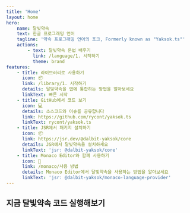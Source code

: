 ```yaml
---
title: 'Home'
layout: home
hero:
    name: 달빛약속
    text: 한글 프로그래밍 언어
    tagline: '약속 프로그래밍 언어의 포크, Formerly known as "Yaksok.ts"'
    actions:
        - text: 달빛약속 문법 배우기
          link: /language/1. 시작하기
          theme: brand
features:
    - title: 라이브러리로 사용하기
      icon: 📦
      link: /library/1. 시작하기
      details: 달빛약속을 앱에 통합하는 방법을 알아보세요
      linkText: 빠른 시작
    - title: GitHub에서 코드 보기
      icon: 💻
      details: 소스코드와 이슈를 공유합니다
      link: https://github.com/rycont/yaksok.ts
      linkText: rycont/yaksok.ts
    - title: JSR에서 패키지 설치하기
      icon: 📦
      link: https://jsr.dev/@dalbit-yaksok/core
      details: JSR에서 달빛약속을 설치하세요
      linkText: 'jsr: @dalbit-yaksok/core'
    - title: Monaco Editor와 함께 사용하기
      icon: 📝
      link: /monaco/사용 방법
      details: Monaco Editor에서 달빛약속을 사용하는 방법을 알아보세요
      linkText: 'jsr: @dalbit-yaksok/monaco-language-provider'
---
```


<script setup>

const DEFAULT_CODE = `약속, 키가 (키)cm이고 몸무게가 (몸무게)일 때 비만도
    몸무게 / (키 / 100 * 키 / 100) 반환하기

비만도 = 키가 (170)cm이고 몸무게가 (70)일 때 비만도

비만도 보여주기
비만도 보여줄까말까
`

const codeFromUrl = (globalThis.location && new URL(globalThis.location.href).searchParams.get('code')) || DEFAULT_CODE
</script>

## 지금 달빛약속 코드 실행해보기

<code-runner id="demo-code-runner" :code="codeFromUrl" />
